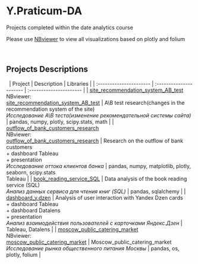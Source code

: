# Y.Praticum-DA
Projects completed within the date analytics course

Please use [NBviewer](https://nbviewer.org/github/im-gary/) to view all visualizations based on plotly and folium

 
## Projects Descriptions
 
| Project | Description | Libraries | 
| :---------------------- | :---------------------- | :---------------------- |
| [site_recommendation_system_AB_test](site_recommendation_system_AB_test) <br /> NBviewer: <br /> [site_recommendation_system_AB_test](https://nbviewer.org/github/im-gary/Y.Praticum-DA/blob/main/site_recommendation_system_AB_test/site_recommendation_system_AB_test.ipynb) | A\B test research(changes in the recommendation system of the site) <br /> *Исследование А\В теста(изменение рекомендательной системы сайта)* | pandas, numpy, plotly, scipy.stats, math |
| [outflow_of_bank_customers_research](outflow_of_bank_customers_research) <br /> NBviewer: <br /> [outflow_of_bank_customers_research](https://nbviewer.org/github/im-gary/Y.Praticum-DA/blob/main/outflow_of_bank_customers_research/outflow_of_bank_customers_research.ipynb) | Research on the outflow of bank customers  <br /> + dashboard Tableau <br /> + presentation <br />  *Исследование оттока клиентов банка*  | pandas, numpy, matplotlib, plotly, seaborn, scipy.stats <br /> Tableau |
| [book_reading_service_SQL](book_reading_service_SQL) | Data analysis of the book reading service (SQL)  <br />  *Анализ данных сервиса для чтения книг (SQL)* | pandas, sqlalchemy |
| [dashboard_y.dzen](dashboard_y.dzen) | Analysis of user interaction with Yandex Dzen cards <br /> + dashboard Tableau <br /> + dashboard Datalens <br /> + presentation <br />  *Анализ взаимодействия пользователей с карточками Яндекс.Дзен*  | Tableau, Datalens |
| [moscow_public_catering_market](Moscow_public_catering_market) <br /> NBviewer: <br /> [moscow_public_catering_market](https://nbviewer.org/github/im-gary/Y.Praticum-DA/blob/main/Moscow_public_catering_market/moscow_public_catering_market.ipynb) | Moscow_public_catering_market <br /> *Исследование рынка общественного питания Москвы* | pandas, os, plotly, folium |
